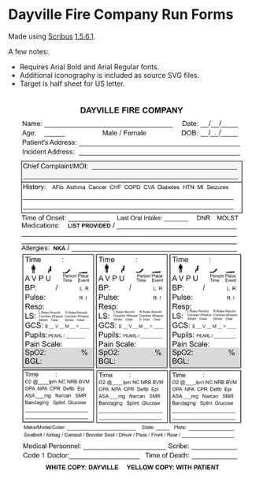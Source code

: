 # Dayville Fire Company Run Forms

Made using [Scribus](https://www.scribus.net/) [1.5.6.1](https://w.scribus.net/wiki/index.php/1.5.6.1_Release).

A few notes:

* Requires Arial Bold and Arial Regular fonts.
* Additional iconography is included as source SVG files.
* Target is half sheet for US letter.

![Run Form](run-form.png)

